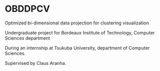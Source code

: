 OBDDPCV
=======

Optimized bi-dimensional data projection for clustering visualization


Undergraduate project for Bordeaux Institute of Technology, Computer Sciences department

During an internship at Tsukuba University, department of Computer Sciences.


Supervised by Claus Aranha.
